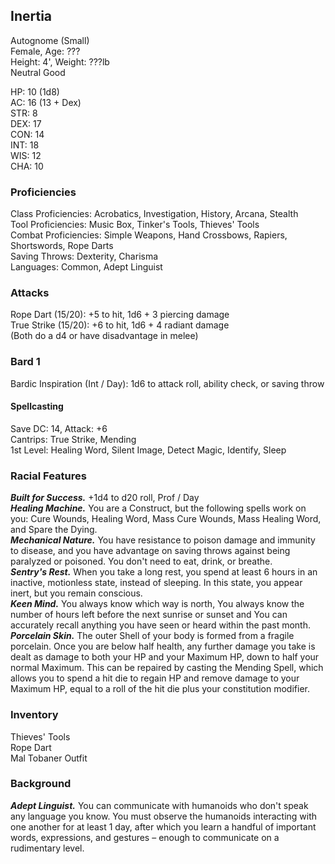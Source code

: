 ## Inertia 
Autognome (Small) \
Female, Age: ??? \
Height: 4', Weight: ???lb \
Neutral Good

HP: 10 (1d8) \
AC: 16 (13 + Dex) \
STR: 8 \
DEX: 17 \
CON: 14 \
INT: 18 \
WIS: 12 \
CHA: 10

### Proficiencies
Class Proficiencies: Acrobatics, Investigation, History, Arcana, Stealth \
Tool Proficiencies: Music Box, Tinker's Tools, Thieves' Tools \
Combat Proficiencies: Simple Weapons, Hand Crossbows, Rapiers, Shortswords, Rope Darts \
Saving Throws: Dexterity, Charisma \
Languages: Common, Adept Linguist

### Attacks
Rope Dart (15/20): +5 to hit, 1d6 + 3 piercing damage \
True Strike (15/20): +6 to hit, 1d6 + 4 radiant damage \
(Both do a d4 or have disadvantage in melee)

### Bard 1
Bardic Inspiration (Int / Day): 1d6 to attack roll, ability check, or saving throw

#### Spellcasting
Save DC: 14, Attack: +6 \
Cantrips: True Strike, Mending \
1st Level: Healing Word, Silent Image, Detect Magic, Identify, Sleep

### Racial Features
***Built for Success.*** +1d4 to d20 roll, Prof / Day \
***Healing Machine.*** You are a Construct, but the following spells work on you: Cure Wounds, Healing Word, Mass Cure Wounds, Mass Healing Word, and Spare the Dying. \
***Mechanical Nature.*** You have resistance to poison damage and immunity to disease, and you have advantage on saving throws against being paralyzed or poisoned. You don't need to eat, drink, or breathe. \
***Sentry's Rest.*** When you take a long rest, you spend at least 6 hours in an inactive, motionless state, instead of sleeping. In this state, you appear inert, but you remain conscious. \
***Keen Mind.*** You always know which way is north, You always know the number of hours left before the next sunrise or sunset and You can accurately recall anything you have seen or heard within the past month. \
***Porcelain Skin.*** The outer Shell of your body is formed from a fragile porcelain. Once you are below half health, any further damage you take is dealt as damage to both your HP and your Maximum HP, down to half your normal Maximum. This can be repaired by casting the Mending Spell, which allows you to spend a hit die to regain HP and remove damage to your Maximum HP, equal to a roll of the hit die plus your constitution modifier. 

### Inventory
Thieves' Tools \
Rope Dart \
Mal Tobaner Outfit 

### Background
***Adept Linguist.*** You can communicate with humanoids who don't speak any language you know. You must observe the humanoids interacting with one another for at least 1 day, after which you learn a handful of important words, expressions, and gestures – enough to communicate on a rudimentary level.
